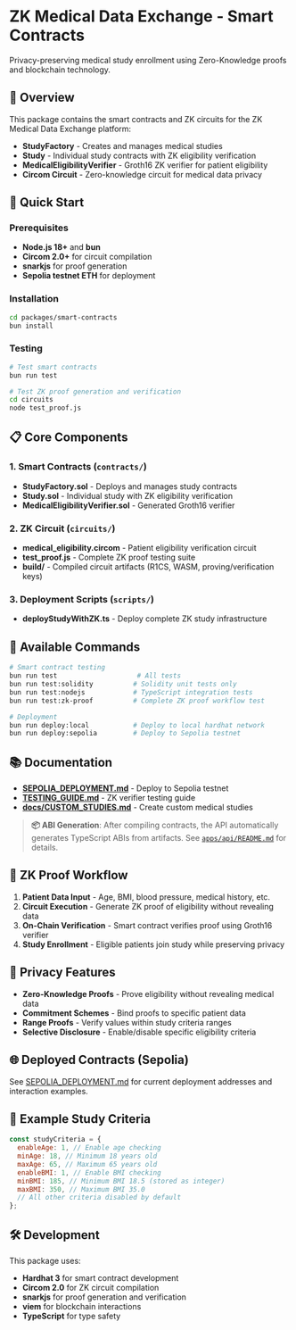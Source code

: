 # ZK Medical Data Exchange - Smart Contracts

Privacy-preserving medical study enrollment using Zero-Knowledge proofs and blockchain technology.

## 🏥 Overview

This package contains the smart contracts and ZK circuits for the ZK Medical Data Exchange platform:

- **StudyFactory** - Creates and manages medical studies
- **Study** - Individual study contracts with ZK eligibility verification
- **MedicalEligibilityVerifier** - Groth16 ZK verifier for patient eligibility
- **Circom Circuit** - Zero-knowledge circuit for medical data privacy

## 🚀 Quick Start

### Prerequisites

- **Node.js 18+** and **bun**
- **Circom 2.0+** for circuit compilation
- **snarkjs** for proof generation
- **Sepolia testnet ETH** for deployment

### Installation

```bash
cd packages/smart-contracts
bun install
```

### Testing

```bash
# Test smart contracts
bun run test

# Test ZK proof generation and verification
cd circuits
node test_proof.js
```

## 📋 Core Components

### 1. Smart Contracts (`contracts/`)

- **StudyFactory.sol** - Deploys and manages study contracts
- **Study.sol** - Individual study with ZK eligibility verification
- **MedicalEligibilityVerifier.sol** - Generated Groth16 verifier

### 2. ZK Circuit (`circuits/`)

- **medical_eligibility.circom** - Patient eligibility verification circuit
- **test_proof.js** - Complete ZK proof testing suite
- **build/** - Compiled circuit artifacts (R1CS, WASM, proving/verification keys)

### 3. Deployment Scripts (`scripts/`)

- **deployStudyWithZK.ts** - Deploy complete ZK study infrastructure

## 🔧 Available Commands

```bash
# Smart contract testing
bun run test                    # All tests
bun run test:solidity          # Solidity unit tests only
bun run test:nodejs            # TypeScript integration tests
bun run test:zk-proof          # Complete ZK proof workflow test

# Deployment
bun run deploy:local           # Deploy to local hardhat network
bun run deploy:sepolia         # Deploy to Sepolia testnet
```

## 📚 Documentation

- **[SEPOLIA_DEPLOYMENT.md](./SEPOLIA_DEPLOYMENT.md)** - Deploy to Sepolia testnet
- **[TESTING_GUIDE.md](./TESTING_GUIDE.md)** - ZK verifier testing guide
- **[docs/CUSTOM_STUDIES.md](./docs/CUSTOM_STUDIES.md)** - Create custom medical studies

> **📦 ABI Generation**: After compiling contracts, the API automatically generates TypeScript ABIs from artifacts. See [`apps/api/README.md`](../../apps/api/README.md#-contract-abi-generation) for details.

## 🎯 ZK Proof Workflow

1. **Patient Data Input** - Age, BMI, blood pressure, medical history, etc.
2. **Circuit Execution** - Generate ZK proof of eligibility without revealing data
3. **On-Chain Verification** - Smart contract verifies proof using Groth16 verifier
4. **Study Enrollment** - Eligible patients join study while preserving privacy

## 🔐 Privacy Features

- **Zero-Knowledge Proofs** - Prove eligibility without revealing medical data
- **Commitment Schemes** - Bind proofs to specific patient data
- **Range Proofs** - Verify values within study criteria ranges
- **Selective Disclosure** - Enable/disable specific eligibility criteria

## 🌐 Deployed Contracts (Sepolia)

See [SEPOLIA_DEPLOYMENT.md](./SEPOLIA_DEPLOYMENT.md) for current deployment addresses and interaction examples.

## 🧪 Example Study Criteria

```javascript
const studyCriteria = {
  enableAge: 1, // Enable age checking
  minAge: 18, // Minimum 18 years old
  maxAge: 65, // Maximum 65 years old
  enableBMI: 1, // Enable BMI checking
  minBMI: 185, // Minimum BMI 18.5 (stored as integer)
  maxBMI: 350, // Maximum BMI 35.0
  // All other criteria disabled by default
};
```

## 🛠️ Development

This package uses:

- **Hardhat 3** for smart contract development
- **Circom 2.0** for ZK circuit compilation
- **snarkjs** for proof generation and verification
- **viem** for blockchain interactions
- **TypeScript** for type safety
